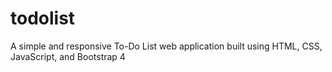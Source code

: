 # todolist
A simple and responsive To-Do List web application built using HTML, CSS, JavaScript, and Bootstrap 4
